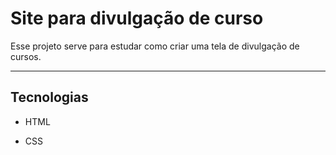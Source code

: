 # Site para divulgação de curso
Esse projeto serve para estudar como criar uma tela de divulgação de cursos.

----------

## Tecnologias

- HTML

- CSS
